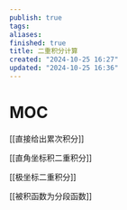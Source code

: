 ```yaml
---
publish: true
tags: 
aliases: 
finished: true
title: 二重积分计算
created: "2024-10-25 16:27"
updated: "2024-10-25 16:36"
---
```

# MOC

[[直接给出累次积分]]

[[直角坐标积二重积分]]

[[极坐标二重积分]]

[[被积函数为分段函数]]